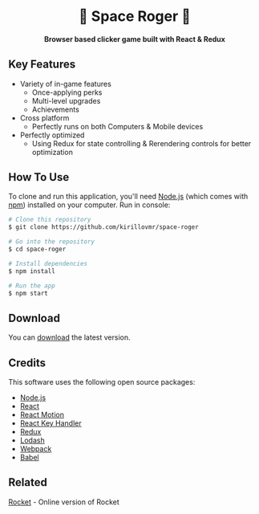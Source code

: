 <h1 align="center">
  🚀 Space Roger 🚀
  <br>
</h1>

<h4 align="center">Browser based clicker game built with React & Redux</h4>

## Key Features

* Variety of in-game features
  - Once-applying perks
  - Multi-level upgrades
  - Achievements
* Cross platform
  - Perfectly runs on both Computers & Mobile devices
* Perfectly optimized
  - Using Redux for state controlling & Rerendering controls for better optimization

## How To Use

To clone and run this application, you'll need [Node.js](https://nodejs.org/en/download/) (which comes with [npm](http://npmjs.com)) installed on your computer.
Run in console:

```bash
# Clone this repository
$ git clone https://github.com/kirillovmr/space-roger

# Go into the repository
$ cd space-roger

# Install dependencies
$ npm install

# Run the app
$ npm start
```

## Download

You can [download](https://github.com/kirillovmr/space-roger/archive/master.zip) the latest version.

## Credits

This software uses the following open source packages:

- [Node.js](https://nodejs.org/)
- [React](https://reactjs.org)
- [React Motion](https://github.com/chenglou/react-motion)
- [React Key Handler](https://www.npmjs.com/package/react-key-handler)
- [Redux](https://redux.js.org)
- [Lodash](https://lodash.com)
- [Webpack](https://webpack.js.org)
- [Babel](https://babeljs.io)

## Related

[Rocket](#) - Online version of Rocket